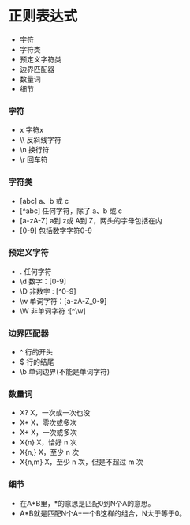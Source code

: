 # 正则表达式
* 字符
* 字符类
* 预定义字符类
* 边界匹配器
* 数量词
* 细节

### 字符
* x 字符x
* \\\ 反斜线字符
* \n 换行符
* \r 回车符
### 字符类
* [abc] a、b 或 c
* [^abc] 任何字符，除了 a、b 或 c
* [a-zA-Z] a到 z或 A到 Z，两头的字母包括在内
* [0-9] 包括数字字符0-9
### 预定义字符
* . 任何字符
* \d 数字：[0-9]
* \D 非数字 : [^0-9]
* \w 单词字符：[a-zA-Z_0-9]
* \W 非单词字符 :[^\w]
### 边界匹配器
* ^ 行的开头
* $ 行的结尾
* \b 单词边界(不能是单词字符)
### 数量词
* X? X，一次或一次也没
* X* X，零次或多次
* X+ X，一次或多次 
* X{n} X，恰好 n 次 
* X{n,} X，至少 n 次 
* X{n,m} X，至少 n 次，但是不超过 m 次 
### 细节
* 在A\*B里，*的意思是匹配0到N个A的意思。
* A*B就是匹配N个A+一个B这样的组合，N大于等于0。